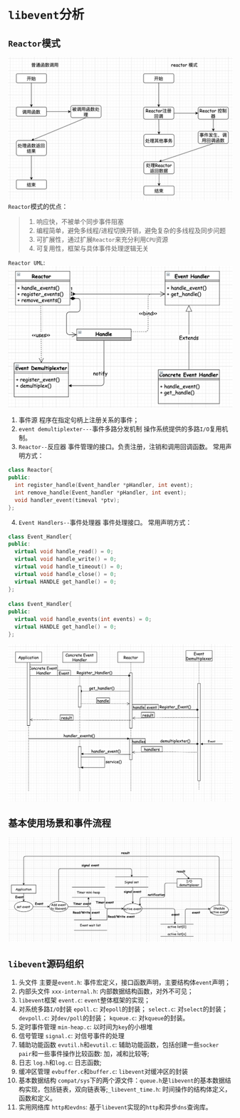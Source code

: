 # `libevent`分析
## `Reactor`模式
![reactor](images/普通调用与reactor模式.png)
`Reactor`模式的优点：
> 1. 响应快，不被单个同步事件阻塞
> 2. 编程简单，避免多线程/进程切换开销，避免复杂的多线程及同步问题
> 3. 可扩展性，通过扩展`Reactor`来充分利用`CPU`资源
> 4. 可复用性，框架与具体事件处理逻辑无关

`Reactor UML`:
![reactorUML](./images/reactorUML.png)
1. 事件源
程序在指定句柄上注册关系的事件；
2. `event demultiplexter---`事件多路分发机制
操作系统提供的多路`I/O`复用机制。
3. `Reactor--`反应器
事件管理的接口。负责注册，注销和调用回调函数。
常用声明方式：
```cpp
class Reactor{
public:
  int register_handle(Event_handler *pHandler, int event);
  int remove_handle(Event_handler *pHandler, int event);
  void handler_event(timeval *ptv);
};
```
4. `Event Handlers--`事件处理器
事件处理接口。
常用声明方式：
```cpp
class Event_Handler{
public:
  virtual void handle_read() = 0;
  virtual void handle_write() = 0;
  virtual void handle_timeout() = 0;
  virtual void handle_close() = 0;
  virtual HANDLE get_handle() = 0;
};

class Event_Handler{
public:
  virtual void handle_events(int events) = 0;
  virtual HANDLE get_handle() = 0;
};
```
![reactor时序](./images/reactor时序.png)

## 基本使用场景和事件流程
![libevent流程](./images/libevent流程.png)
## `libevent`源码组织
1. 头文件
   主要是`event.h`: 事件宏定义，接口函数声明，主要结构体`event`声明；
2. 内部头文件
   `xxx-internal.h`: 内部数据结构函数，对外不可见；
3. `libevent`框架
   `event.c`: `event`整体框架的实现；
4. 对系统多路`I/O`封装
   `epoll.c`: 对`epoll`的封装；
   `select.c`: 对`select`的封装；
   `devpoll.c`: 对`dev/poll`的封装；
   `kqueue.c`: 对`kqueue`的封装。
5. 定时事件管理
   `min-heap.c`: 以时间为`key`的小根堆
6. 信号管理
   `signal.c`: 对信号事件的处理
7. 辅助功能函数
   `evutil.h`和`evutil.c`: 辅助功能函数，包括创建一些`socker pair`和一些事件操作比较函数: 加，减和比较等;
8. 日志
   `log.h`和`log.c`: 日志函数;
9. 缓冲区管理
    `evbuffer.c`和`buffer.c`: `libevent`对缓冲区的封装
10. 基本数据结构
    `compat/sys`下的两个源文件：`queue.h`是`libevent`的基本数据结构实现，包括链表，双向链表等;`_libevent_time.h`: 时间操作的结构体定义，函数和定义。
11. 实用网络库
    `http和evdns`: 基于`libevent`实现的`http`和异步`dns`查询库。




